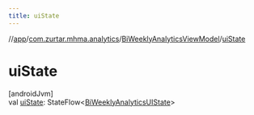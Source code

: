 ```yaml
---
title: uiState
---
```

//[app](../../../index.html)/[com.zurtar.mhma.analytics](../index.html)/[BiWeeklyAnalyticsViewModel](index.html)/[uiState](ui-state.html)



# uiState



[androidJvm]\
val [uiState](ui-state.html): StateFlow&lt;[BiWeeklyAnalyticsUIState](../-bi-weekly-analytics-u-i-state/index.html)&gt;



